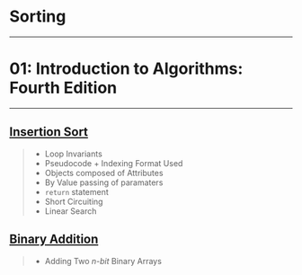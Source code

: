 # Sorting
---

# **01: Introduction to Algorithms: Fourth Edition**
---
## [Insertion Sort](01_introAlgo4/01_insertion_sort.ipynb)
> - Loop Invariants 
> - Pseudocode + Indexing Format Used
> - Objects composed of Attributes
> - By Value passing of paramaters 
> - `return` statement 
> - Short Circuiting 
> - Linear Search

## [Binary Addition](01_introAlgo4/01_binary_add.ipynb)
> - Adding Two *n-bit* Binary Arrays 